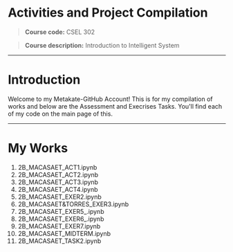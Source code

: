 # **Activities and Project Compilation**

> **Course code:** CSEL 302

> **Course description:** 	Introduction to Intelligent System



---

# **Introduction**

Welcome to my Metakate-GitHub Account! This is for my compilation of works and below are the Assessment and Execrises Tasks. You'll find each of my code on the main page of this. 



---



# **My Works**

1.   2B_MACASAET_ACT1.ipynb
2.   2B_MACASAET_ACT2.ipynb
1.   2B_MACASAET_ACT3.ipynb
2.   2B_MACASAET_ACT4.ipynb
1.   2B_MACASAET_EXER2.ipynb
2.   2B_MACASAET&TORRES_EXER3.ipynb
1.   2B_MACASAET_EXER5_.ipynb
2.   2B_MACASAET_EXER6_.ipynb
1.   2B_MACASAET_EXER7.ipynb
2.   2B_MACASAET_MIDTERM.ipynb
1.   2B_MACASAET_TASK2.ipynb


